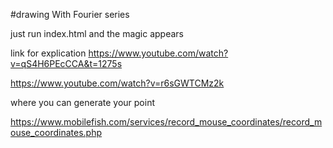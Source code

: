 #drawing With Fourier series

just run index.html and the magic appears

link for explication
https://www.youtube.com/watch?v=qS4H6PEcCCA&t=1275s

https://www.youtube.com/watch?v=r6sGWTCMz2k


where you can generate your point

https://www.mobilefish.com/services/record_mouse_coordinates/record_mouse_coordinates.php